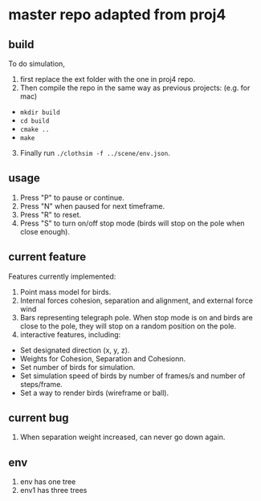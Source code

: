 # master repo adapted from proj4

## build
To do simulation, 
1. first replace the ext folder with the one in proj4 repo. 
2. Then compile the repo in the same way as previous projects:  (e.g. for mac)
- `mkdir build`
- `cd build`
- `cmake ..`
- `make`
3. Finally run `./clothsim -f ../scene/env.json`.
## usage
1. Press "P" to pause or continue.
2. Press "N" when paused for next timeframe.
3. Press "R" to reset.
4. Press "S" to turn on/off stop mode (birds will stop on the pole when close enough).

## current feature
Features currently implemented:
1. Point mass model for birds. 
2. Internal forces cohesion, separation and alignment, and external force wind
3. Bars representing telegraph pole. When stop mode is on and birds are close to the pole, they will stop on a random position on the pole.
4. interactive features, including:
- Set designated direction (x, y, z).
- Weights for Cohesion, Separation and Cohesionn.
- Set number of birds for simulation.
- Set simulation speed of birds by number of frames/s and number of steps/frame.
- Set a way to render birds (wireframe or ball).

## current bug
1. When separation weight increased, can never go down again. 


## env
1. env has one tree
2. env1 has three trees